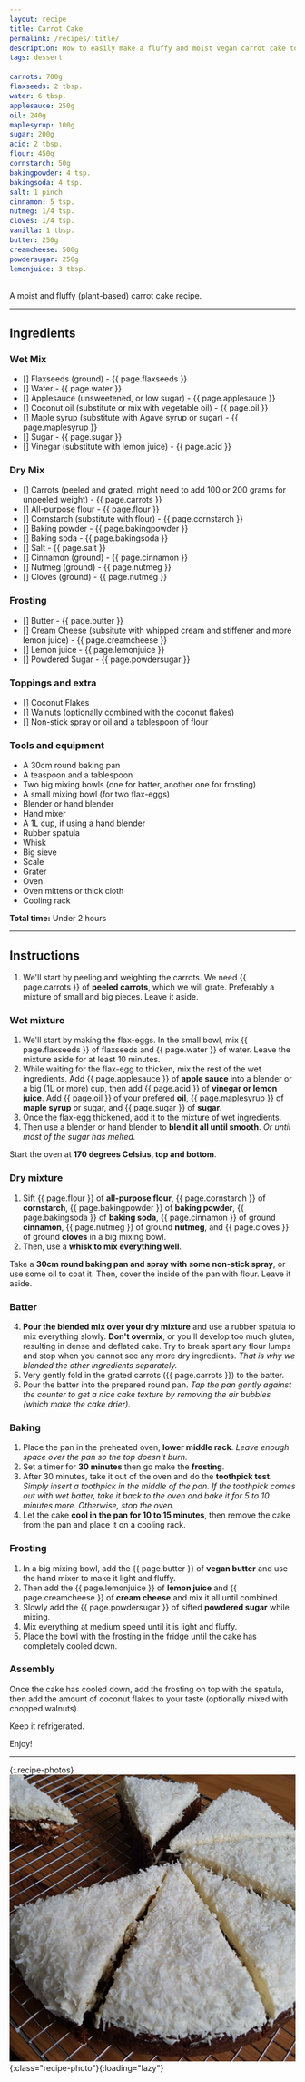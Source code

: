 ```yaml
---
layout: recipe
title: Carrot Cake
permalink: /recipes/:title/
description: How to easily make a fluffy and moist vegan carrot cake topped with coconut flakes
tags: dessert

carrots: 700g
flaxseeds: 2 tbsp.
water: 6 tbsp.
applesauce: 250g
oil: 240g
maplesyrup: 100g
sugar: 200g
acid: 2 tbsp.
flour: 450g
cornstarch: 50g
bakingpowder: 4 tsp.
bakingsoda: 4 tsp.
salt: 1 pinch
cinnamon: 5 tsp.
nutmeg: 1/4 tsp.
cloves: 1/4 tsp.
vanilla: 1 tbsp.
butter: 250g
creamcheese: 500g
powdersugar: 250g
lemonjuice: 3 tbsp.
---
```


A moist and fluffy (plant-based) carrot cake recipe.

---

## Ingredients

### Wet Mix

- [] Flaxseeds (ground) - {{ page.flaxseeds }}
- [] Water - {{ page.water }}
- [] Applesauce (unsweetened, or low sugar) - {{ page.applesauce }}
- [] Coconut oil (substitute or mix with vegetable oil) - {{ page.oil }}
- [] Maple syrup (substitute with Agave syrup or sugar) - {{ page.maplesyrup }}
- [] Sugar - {{ page.sugar }}
- [] Vinegar (substitute with lemon juice) - {{ page.acid }}

### Dry Mix

- [] Carrots (peeled and grated, might need to add 100 or 200 grams for unpeeled weight) - {{ page.carrots }}
- [] All-purpose flour - {{ page.flour }}
- [] Cornstarch (substitute with flour) - {{ page.cornstarch }}
- [] Baking powder - {{ page.bakingpowder }}
- [] Baking soda - {{ page.bakingsoda }}
- [] Salt - {{ page.salt }}
- [] Cinnamon (ground) - {{ page.cinnamon }}
- [] Nutmeg (ground) - {{ page.nutmeg }}
- [] Cloves (ground) - {{ page.nutmeg }}

### Frosting

- [] Butter - {{ page.butter }}
- [] Cream Cheese (subsitute with whipped cream and stiffener and more lemon juice) - {{ page.creamcheese }}
- [] Lemon juice - {{ page.lemonjuice }}
- [] Powdered Sugar - {{ page.powdersugar }}

### Toppings and extra

- [] Coconut Flakes
- [] Walnuts (optionally combined with the coconut flakes)
- [] Non-stick spray or oil and a tablespoon of flour

### Tools and equipment

- A 30cm round baking pan
- A teaspoon and a tablespoon
- Two big mixing bowls (one for batter, another one for frosting)
- A small mixing bowl (for two flax-eggs)
- Blender or hand blender
- Hand mixer
- A 1L cup, if using a hand blender
- Rubber spatula
- Whisk
- Big sieve
- Scale
- Grater
- Oven
- Oven mittens or thick cloth
- Cooling rack

**Total time:** Under 2 hours

---

## Instructions

1. We'll start by peeling and weighting the carrots. We need {{ page.carrots }} of **peeled carrots**, which we will grate. Preferably a mixture of small and big pieces. Leave it aside.

### Wet mixture

1. We'll start by making the flax-eggs. In the small bowl, mix {{ page.flaxseeds }} of flaxseeds and {{ page.water }} of water. Leave the mixture aside for at least 10 minutes.
2. While waiting for the flax-egg to thicken, mix the rest of the wet ingredients. Add {{ page.applesauce }} of **apple sauce** into a blender or a big (1L or more) cup, then add {{ page.acid }} of **vinegar or lemon juice**. Add {{ page.oil }} of your prefered **oil**, {{ page.maplesyrup }} of **maple syrup** or sugar, and {{ page.sugar }} of **sugar**.
3. Once the flax-egg thickened, add it to the mixture of wet ingredients.
4. Then use a blender or hand blender to **blend it all until smooth**. _Or until most of the sugar has melted._

Start the oven at **170 degrees Celsius, top and bottom**.

### Dry mixture

1. Sift {{ page.flour }} of **all-purpose flour**, {{ page.cornstarch }} of **cornstarch**, {{ page.bakingpowder }} of **baking powder**, {{ page.bakingsoda }} of **baking soda**, {{ page.cinnamon }} of ground **cinnamon**, {{ page.nutmeg }} of ground **nutmeg**, and {{ page.cloves }} of ground **cloves**  in a big mixing bowl.
2. Then, use a **whisk to mix everything well**.

Take a **30cm round baking pan and spray with some non-stick spray**, or use some oil to coat it. Then, cover the inside of the pan with flour. Leave it aside.

### Batter

4. **Pour the blended mix over your dry mixture** and use a rubber spatula to mix everything slowly. **Don't overmix**, or you'll develop too much gluten, resulting in dense and deflated cake. Try to break apart any flour lumps and stop when you cannot see any more dry ingredients. _That is why we blended the other ingredients separately._
5.  Very gently fold in the grated carrots ({{ page.carrots }}) to the batter.
6. Pour the batter into the prepared round pan. _Tap the pan gently against the counter to get a nice cake texture by removing the air bubbles (which make the cake drier)._

### Baking

1. Place the pan in the preheated oven, **lower middle rack**. _Leave enough space over the pan so the top doesn't burn._
2.  Set a timer for **30 minutes** then go make the **frosting**.
3. After 30 minutes, take it out of the oven and do the **toothpick test**. _Simply insert a toothpick in the middle of the pan. If the toothpick comes out with wet batter, take it back to the oven and bake it for 5 to 10 minutes more. Otherwise, stop the oven._
4. Let the cake **cool in the pan for 10 to 15 minutes**, then remove the cake from the pan and place it on a cooling rack.

### Frosting

1. In a big mixing bowl, add the {{ page.butter }} of **vegan butter** and use the hand mixer to make it light and fluffy.
2. Then add the {{ page.lemonjuice }} of **lemon juice** and {{ page.creamcheese }} of **cream cheese** and mix it all until combined.
3. Slowly add the {{ page.powdersugar }} of sifted **powdered sugar** while mixing.
4. Mix everything at medium speed until it is light and fluffy.
5. Place the bowl with the frosting in the fridge until the cake has completely cooled down.

### Assembly

Once the cake has cooled down, add the frosting on top with the spatula, then add the amount of coconut flakes to your taste (optionally mixed with chopped walnuts).

Keep it refrigerated.


Enjoy!

---

{:.recipe-photos}
![Carrot Cake](/assets/recipes/carrot_cake.jpg){:class="recipe-photo"}{:loading="lazy"}